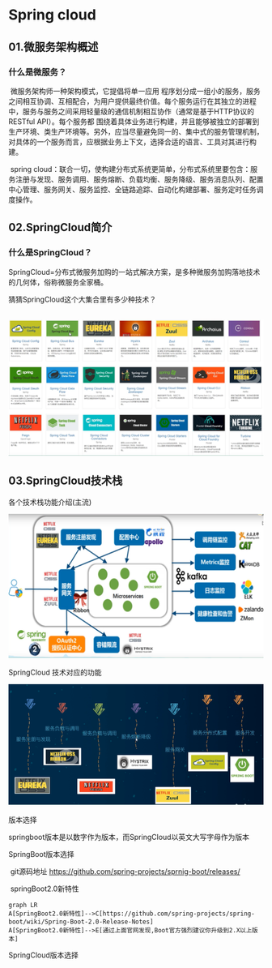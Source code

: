 # Spring cloud



## 01.微服务架构概述

### 		什么是微服务？

​		微服务架构师一种架构模式，它提倡将单一应用 程序划分成一组小的服务，服务之间相互协调、互相配合，为用户提供最终价值。每个服务运行在其独立的进程中，服务与服务之间采用轻量级的通信机制相互协作（通常是基于HTTP协议的RESTful API）。每个服务都 围绕着具体业务进行构建，并且能够被独立的部署到生产环境、类生产环境等。另外，应当尽量避免同一的、集中式的服务管理机制，对具体的一个服务而言，应根据业务上下文，选择合适的语言、工具对其进行构建。

​		spring cloud：联合一切，使构建分布式系统更简单，分布式系统里要包含：服务注册与发现、服务调用、服务熔断、负载均衡、服务降级、服务消息队列、配置中心管理、服务网关、服务监控、全链路追踪、自动化构建部署、服务定时任务调度操作。



## 02.SpringCloud简介

###  什么是SpringCloud？

​		SpringCloud=分布式微服务加购的一站式解决方案，是多种微服务加购落地技术的几何体，俗称微服务全家桶。

猜猜SpringCloud这个大集合里有多少种技术？

​		![](https://raw.githubusercontent.com/411870312/Study/main/img/SpringCloud/SpringCloud%E5%85%A8%E5%AE%B6%E6%A1%B6.bmp)



## 03.SpringCloud技术栈

各个技术栈功能介绍(主流)

![](https://raw.githubusercontent.com/411870312/Study/main/img/SpringCloud/%E4%B8%BB%E6%B5%81%E6%8A%80%E6%9C%AF%E6%A0%88.bmp)



SpringCloud 技术对应的功能

![](https://raw.githubusercontent.com/411870312/Study/main/img/SpringCloud/%E5%8A%9F%E8%83%BD%E5%AF%B9%E5%BA%94%E7%9A%84%E6%8A%80%E6%9C%AF.bmp)



版本选择

 springboot版本是以数字作为版本，而SpringCloud以英文大写字母作为版本

SpringBoot版本选择

​	git源码地址 https://github.com/spring-projects/sprnig-boot/releases/

​	springBoot2.0新特性

```mermaid
graph LR
A[SpringBoot2.0新特性]-->C[https://github.com/spring-projects/spring-boot/wiki/Spring-Boot-2.0-Release-Notes]
A[SpringBoot2.0新特性]-->E[通过上面官网发现,Boot官方强烈建议你升级到2.X以上版本]

```



SpringCloud版本选择


